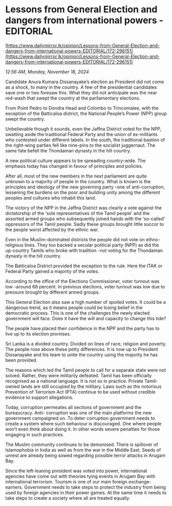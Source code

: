 # Lessons from General Election and dangers from international powers - EDITORIAL

[https://www.dailymirror.lk/opinion/Lessons-from-General-Election-and-dangers-from-international-powers-EDITORIAL/172-296151](https://www.dailymirror.lk/opinion/Lessons-from-General-Election-and-dangers-from-international-powers-EDITORIAL/172-296151)

*12:56 AM, Monday, November 18, 2024*

Candidate Anura Kumara Dissanayake’s election as President did not come as a shock, to many in the country. A few of the presidential candidates save one or two foresaw this. What they did not anticipate was the near red-wash that swept the country at the parliamentary elections.

From Point Pedro to Dondra Head and Colombo to Trincomalee, with the exception of the Batticaloa district, the National People’s Power (NPP) group swept the country.

Unbelievable though it sounds, even the Jaffna District voted for the NPP, swatting aside the traditional Federal Party and the union of ex-militants who contested under different labels. In the south, the traditional bastion of the right-wing parties fell like nine-pins to the socialist juggernaut. The same fate befell the Thondaman dynasty in the hill country.

A new political culture appears to be spreading country-wide. The emphasis today has changed in favour of principles and policies.

After all, most of the new members in the next parliament are quite unknown to a majority of people in the country. What is known is the principles and ideology of the new governing party -one of anti-corruption, lessening the burdens on the poor and building unity among the different peoples and cultures who inhabit this land.

The victory of the NPP in the Jaffna District was clearly a vote against the dictatorship of the ‘sole representatives of the Tamil people’ and the assorted armed groups who subsequently joined hands with the ‘so-called’ oppressors of the Tamil people. Sadly these groups brought little succor to the people worst affected by the ethnic war.

Even in the Muslim-dominated districts the people did not vote on ethno-religious lines. They too backed a secular political party (NPP) as did the up-country Tamils who broke with tradition -not voting for the Thondaman dynasty in the hill country.

The Batticaloa District provided the exception to the rule. Here the ITAK or Federal Party gained a majority of the votes.

According to the office of the Elections Commissioner, voter turnout was low -around 68 percent. In previous elections, voter turnout was low due to pressure brought by different armed groups.

This General Election also saw a high number of spoiled votes. It could be a dangerous trend, as it means people could be losing belief in the democratic process. This is one of the challenges the newly elected government will face. Does it have the will and capacity to change this tide?

The people have placed their confidence in the NPP and the party has to live up to its election promises.

Sri Lanka is a divided country. Divided on lines of race, religion and poverty. The people rose above these petty differences. It is now up to President Dissanayake and his team to unite the country using the majority he has been provided.

The reasons which led the Tamil people to call for a separate state were not solved. Rather, they were militarily defeated. Tamil has been officially recognised as a national language. It is not so in practice. Private Tamil-owned lands are still occupied by the military. Laws such as the notorious Prevention of Terrorism Act (PTA) continue to be used without credible evidence to support allegations.

Today, corruption permeates all sections of government and the bureaucracy. Anti- corruption was one of the main platforms the new government campaigned on. To deter corruption government needs to create a system where such behaviour is discouraged. One where people won’t even think about doing it. In other words severe penalties for those engaging in such practices.

The Muslim community continues to be demonised. There is spillover of Islamophobia in India as well as from the war in the Middle East. Seeds of unrest are already being sowed regarding possible terror attacks in Arugam Bay.

Since the left-leaning president was voted into power, international agencies have come out with theories tying events in Arugam Bay with international terrorism. Tourism is one of our main foreign exchange-earners. Government needs to take steps to protect the industry from being used by foreign agencies in their power games. At the same time it needs to take steps to create a society where all are treated equally.


